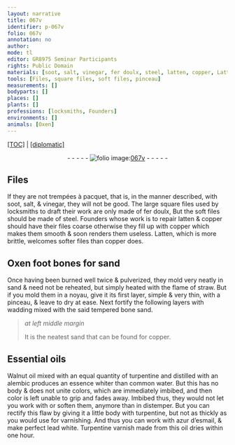 ```yaml
---
layout: narrative
title: 067v
identifier: p-067v
folio: 067v
annotation: no
author:
mode: tl
editor: GR8975 Seminar Participants
rights: Public Domain
materials: [soot, salt, vinegar, fer doulx, steel, latten, copper, Latten, Oxen foot bones for sand, straw, wadding, bone sand, Essential oils, Walnut oil, turpentine, essence, water, azur d’esmail, lead white, Turpentine varnish, oil]
tools: [Files, square files, soft files, pinceau]
measurements: []
bodyparts: []
places: []
plants: []
professions: [locksmiths, Founders]
environments: []
animals: [Oxen]
---
```


<p><a href="{{ site.baseurl }}/translation/">[TOC]</a> | <a href="{{ site.baseurl }}/texts/p-067v_tc/" target="_blank">[diplomatic]</a></p><div class="folio" align="center">- - - - - <a href="http://gallica.bnf.fr/ark:/12148/btv1b10500001g/f140.image" target="_blank"><img src="https://cu-mkp.github.io/2017-workshop-edition/assets/photo-icon.png" alt="folio image: " style="display:inline-block; margin-bottom:-3px;"/>067v</a> - - - - - </div>  
  

## <span class="tl">Files</span>

 
If they are not trempées à pacquet, that is, in the manner described, with <span class="m">soot</span>, <span class="m">salt</span>, & <span class="m">vinegar</span>, they will not be good. The large <span class="tl">square files</span> used by <span class="pro">locksmiths</span> to draft their work are only made of <span class="m">fer doulx</span>, But the <span class="tl">soft files</span> should be made of <span class="m">steel</span>. <span class="pro">Founders</span> whose work is to repair <span class="m">latten</span> & <span class="m">copper</span> should have their files coarse otherwise they fill up with <span class="m">copper</span> which makes them smooth & soon renders them useless. <span class="m">Latten</span>, which is more brittle, welcomes softer files than <span class="m">copper</span> does.
 
 
  

## <span class="m"><span class="al">Oxen</span> foot bones for sand</span>

 
Once having been burned well twice & pulverized, they mold very neatly in sand & need not be reheated, but simply heated with the flame of <span class="m">straw</span>. But if you mold them in a noyau, give it its first layer, simple & very thin, with a <span class="tl">pinceau</span>, & leave to dry at ease. Next fortify the following layers with <span class="m">wadding</span> mixed with the said tempered <span class="m">bone sand</span>.
 
> *at left middle margin*
> 
> 
>   It is the neatest sand that can be found for <span class="m">copper</span>.
 
 
  

## <span class="m">Essential oils</span>

 
<span class="m"><span class="add">Walnut</span> oil</span> mixed with an equal quantity of <span class="m">turpentine</span> and distilled with an alembic produces an <span class="m">essence</span> whiter than common <span class="m">water</span>. But this has no body & does not unite colors, which are immediately imbibed, and then color is left unable to grip and fades away. Imbibed thus, they would not let you work with or soften them, anymore than in distemper. But you can rectify this flaw by giving it a little body with <span class="m">turpentine</span>, <span class="sup">but</span> not as thickly as you would use for varnishing. And thus you can work with <span class="m">azur d’esmail</span>, & make perfect <span class="m">lead white</span>. <span class="m">Turpentine varnish</span> made from this <span class="m">oil</span> dries within one hour.
 
